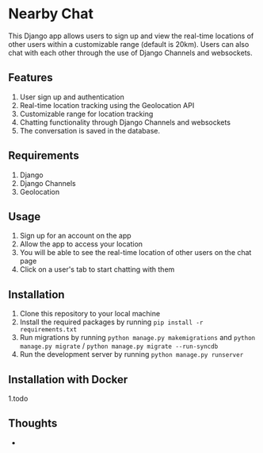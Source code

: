 # Nearby Chat
This Django app allows users to sign up and view the real-time locations of other users within a customizable range (default is 20km). Users can also chat with each other through the use of Django Channels and websockets.



## Features
1. User sign up and authentication
2. Real-time location tracking using the Geolocation API
3. Customizable range for location tracking
4. Chatting functionality through Django Channels and websockets
5. The conversation is saved in the database. 

## Requirements
1. Django
2. Django Channels
3. Geolocation

## Usage
1. Sign up for an account on the app
2. Allow the app to access your location
3. You will be able to see the real-time location of other users on the chat page
4. Click on a user's tab to start chatting with them

## Installation
1. Clone this repository to your local machine
2. Install the required packages by running `pip install -r requirements.txt`
3. Run migrations by running `python manage.py makemigrations` and `python manage.py migrate` 
/ `python manage.py migrate --run-syncdb`
4. Run the development server by running `python manage.py runserver`

## Installation with Docker
1.todo

## Thoughts
*
